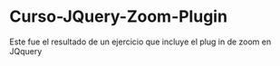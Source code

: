 # Curso-JQuery-Zoom-Plugin
Este fue el resultado de un ejercicio que incluye el plug in de zoom en JQquery

